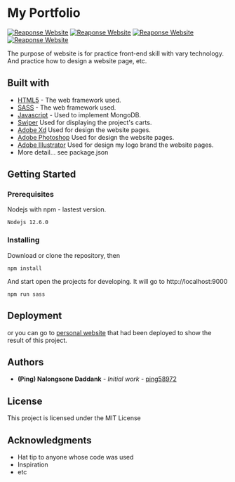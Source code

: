 # My Portfolio

<a href="https://ping58972.github.io/myportfolio/"><img src="https://a.imge.to/2019/07/12/qvRn6.png" target="_blank" alt="Reaponse Website"></a>
<a href="https://ping58972.github.io/myportfolio/"><img src="https://a.imge.to/2019/07/12/qvBmr.png" target="_blank" alt="Reaponse Website"></a>
<a href="https://ping58972.github.io/myportfolio/"><img src="https://a.imge.to/2019/07/12/qv2Hq.png" target="_blank" alt="Reaponse Website"></a>
<a href="https://ping58972.github.io/myportfolio/"><img src="https://a.imge.to/2019/07/12/qvhSO.png" target="_blank" alt="Reaponse Website"></a>

The purpose of website is for practice front-end skill with vary technology. And practice how to design a website page, etc.

## Built with

- [HTML5](#) - The web framework used.
- [SASS](#) - The web framework used.
- [Javascript](#) - Used to implement MongoDB.
- [Swiper](http://idangero.us/swiper/get-started) Used for displaying the project's carts.
- [Adobe Xd](#) Used for design the website pages.
- [Adobe Photoshop](#) Used for design the website pages.
- [Adobe Illustrator](#) Used for design my logo brand the website pages.
- More detail... see package.json

## Getting Started

### Prerequisites

Nodejs with npm - lastest version.

```
Nodejs 12.6.0
```

### Installing

Download or clone the repository, then

```
npm install
```

And start open the projects for developing. It will go to http://localhost:9000

```
npm run sass
```

## Deployment

or you can go to <a href="https://ping58972.github.io/myportfolio/">personal website</a> that had been deployed to show the result of this project.

## Authors

- **(Ping) Nalongsone Daddank** - _Initial work_ - [ping58972](https://github.com/ping58972)

## License

This project is licensed under the MIT License

## Acknowledgments

- Hat tip to anyone whose code was used
- Inspiration
- etc
